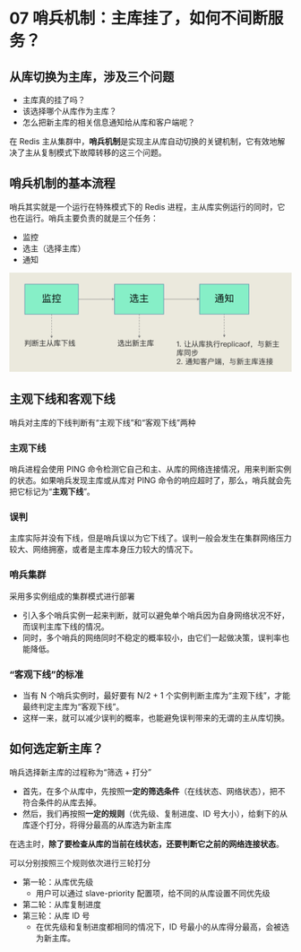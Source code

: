 # 07 哨兵机制：主库挂了，如何不间断服务？

## 从库切换为主库，涉及三个问题

- 主库真的挂了吗？
- 该选择哪个从库作为主库？
- 怎么把新主库的相关信息通知给从库和客户端呢？

在 Redis 主从集群中，**哨兵机制**是实现主从库自动切换的关键机制，它有效地解决了主从复制模式下故障转移的这三个问题。

## 哨兵机制的基本流程

哨兵其实就是一个运行在特殊模式下的 Redis 进程，主从库实例运行的同时，它也在运行。哨兵主要负责的就是三个任务：

- 监控
- 选主（选择主库）
- 通知

![](images/chap07-1.jpg)

## 主观下线和客观下线

哨兵对主库的下线判断有“主观下线”和“客观下线”两种

### 主观下线

哨兵进程会使用 PING 命令检测它自己和主、从库的网络连接情况，用来判断实例的状态。如果哨兵发现主库或从库对 PING 命令的响应超时了，那么，哨兵就会先把它标记为“**主观下线**”。

### 误判

主库实际并没有下线，但是哨兵误以为它下线了。误判一般会发生在集群网络压力较大、网络拥塞，或者是主库本身压力较大的情况下。

### 哨兵集群

采用多实例组成的集群模式进行部署

- 引入多个哨兵实例一起来判断，就可以避免单个哨兵因为自身网络状况不好，而误判主库下线的情况。
- 同时，多个哨兵的网络同时不稳定的概率较小，由它们一起做决策，误判率也能降低。

### “客观下线”的标准

- 当有 N 个哨兵实例时，最好要有 N/2 + 1 个实例判断主库为“主观下线”，才能最终判定主库为“客观下线”。
- 这样一来，就可以减少误判的概率，也能避免误判带来的无谓的主从库切换。

## 如何选定新主库？

哨兵选择新主库的过程称为“筛选 + 打分”

- 首先，在多个从库中，先按照**一定的筛选条件**（在线状态、网络状态），把不符合条件的从库去掉。
- 然后，我们再按照**一定的规则**（优先级、复制进度、ID 号大小），给剩下的从库逐个打分，将得分最高的从库选为新主库

在选主时，**除了要检查从库的当前在线状态，还要判断它之前的网络连接状态**。

可以分别按照三个规则依次进行三轮打分

- 第一轮：从库优先级
  - 用户可以通过 slave-priority 配置项，给不同的从库设置不同优先级
- 第二轮：从库复制进度
- 第三轮：从库 ID 号
  - 在优先级和复制进度都相同的情况下，ID 号最小的从库得分最高，会被选为新主库。